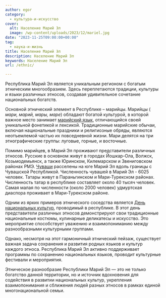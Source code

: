 ```yaml
---
author: egor
category:
  - культура-и-искусство
cover:
  alt: Население Марий Эл
  image: /wp-content/uploads/2023/12/mariel.jpg
date: "2023-11-25T09:00:00+00:00"
tag:
  - наука-и-жизнь
title: Население Марий Эл
description: Население Марий Эл
keywords: Население Марий Эл
url: /ethnic/

---
```

Республика Марий Эл является уникальным регионом с богатым этническим многообразием. Здесь переплетаются традиции, культуры и языки различных этносов, создавая удивительное сочетание национальных богатств.

Основной этнический элемент в Республике – марийцы. Марийцы ( _мари, марий, мары, маре_) обладают богатой культурой, в которой важное место занимает [марийский язык](/mari_language/), отличающийся своей уникальной фонетикой и лексикой. Традиционные марийские обычаи, включая национальные праздники и религиозные обряды, являются неотъемлемой частью их повседневной жизни. Мари делятся на три этнографические группы: луговые, горные, и восточные.

Помимо марийцев, в Марий Эл проживают представители различных этносов. Русские в основном живут в городах Йошкар-Ола, Волжск, Козьмодемьянск, а также Юринском, Килемарском и Звениговском районах РМЭ. [Чуваши](https://na-svyazi.ru/) расселены на юге Марий Эл вдоль границы с Чувашской Республикой. Численность чувашей в Марий Эл \- 6025 человек. Татары живут в Параньгинском и Мари-Турекском районах. Численность татар в республике составляет около 40 тысяч человек. Самая малая по численности (около 2000 человек) удмуртская диаспора проживает в Мари-Турекском районе.

Одним из ярких примеров этнического соседства является [День национальных культур](/dom-druzhby/), проводимый в республике. В этот день представители различных этносов демонстрируют свои традиционные национальные костюмы, кулинарные деликатесы и искусство. Это мероприятие способствует уважению и взаимопониманию между разнообразными культурными группами.

Однако, несмотря на этот гармоничный этнический пейзаж, существует важная задача сохранения и развития родных языков и культур каждого этноса. Республика Марий Эл активно поддерживает программы по сохранению национальных языков, проводит культурные фестивали и мероприятия.

Этническое разнообразие Республики Марий Эл — это не только богатство данной территории, но и источник вдохновения для содействия в развитии национальных культур, укрепления взаимопонимания и сближения людей разных этносов в рамках единой многонациональной семьи.
